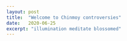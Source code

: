 ```yaml
---
layout: post
title:  "Welcome to Chinmoy controversies"
date:   2020-06-25
excerpt: "illumination meditate blossomed"
---
```

